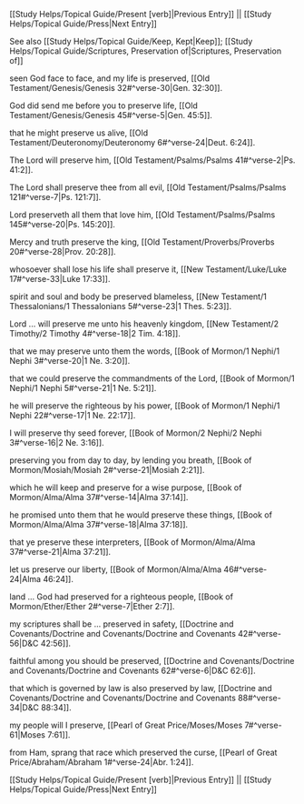 [[Study Helps/Topical Guide/Present [verb]|Previous Entry]]  ||  [[Study Helps/Topical Guide/Press|Next Entry]]

 See also [[Study Helps/Topical Guide/Keep, Kept|Keep]]; [[Study Helps/Topical Guide/Scriptures, Preservation of|Scriptures, Preservation of]]

 seen God face to face, and my life is preserved, [[Old Testament/Genesis/Genesis 32#^verse-30|Gen. 32:30]].

 God did send me before you to preserve life, [[Old Testament/Genesis/Genesis 45#^verse-5|Gen. 45:5]].

 that he might preserve us alive, [[Old Testament/Deuteronomy/Deuteronomy 6#^verse-24|Deut. 6:24]].

 The Lord will preserve him, [[Old Testament/Psalms/Psalms 41#^verse-2|Ps. 41:2]].

 The Lord shall preserve thee from all evil, [[Old Testament/Psalms/Psalms 121#^verse-7|Ps. 121:7]].

 Lord preserveth all them that love him, [[Old Testament/Psalms/Psalms 145#^verse-20|Ps. 145:20]].

 Mercy and truth preserve the king, [[Old Testament/Proverbs/Proverbs 20#^verse-28|Prov. 20:28]].

 whosoever shall lose his life shall preserve it, [[New Testament/Luke/Luke 17#^verse-33|Luke 17:33]].

 spirit and soul and body be preserved blameless, [[New Testament/1 Thessalonians/1 Thessalonians 5#^verse-23|1 Thes. 5:23]].

 Lord ... will preserve me unto his heavenly kingdom, [[New Testament/2 Timothy/2 Timothy 4#^verse-18|2 Tim. 4:18]].

 that we may preserve unto them the words, [[Book of Mormon/1 Nephi/1 Nephi 3#^verse-20|1 Ne. 3:20]].

 that we could preserve the commandments of the Lord, [[Book of Mormon/1 Nephi/1 Nephi 5#^verse-21|1 Ne. 5:21]].

 he will preserve the righteous by his power, [[Book of Mormon/1 Nephi/1 Nephi 22#^verse-17|1 Ne. 22:17]].

 I will preserve thy seed forever, [[Book of Mormon/2 Nephi/2 Nephi 3#^verse-16|2 Ne. 3:16]].

 preserving you from day to day, by lending you breath, [[Book of Mormon/Mosiah/Mosiah 2#^verse-21|Mosiah 2:21]].

 which he will keep and preserve for a wise purpose, [[Book of Mormon/Alma/Alma 37#^verse-14|Alma 37:14]].

 he promised unto them that he would preserve these things, [[Book of Mormon/Alma/Alma 37#^verse-18|Alma 37:18]].

 that ye preserve these interpreters, [[Book of Mormon/Alma/Alma 37#^verse-21|Alma 37:21]].

 let us preserve our liberty, [[Book of Mormon/Alma/Alma 46#^verse-24|Alma 46:24]].

 land ... God had preserved for a righteous people, [[Book of Mormon/Ether/Ether 2#^verse-7|Ether 2:7]].

 my scriptures shall be ... preserved in safety, [[Doctrine and Covenants/Doctrine and Covenants/Doctrine and Covenants 42#^verse-56|D&C 42:56]].

 faithful among you should be preserved, [[Doctrine and Covenants/Doctrine and Covenants/Doctrine and Covenants 62#^verse-6|D&C 62:6]].

 that which is governed by law is also preserved by law, [[Doctrine and Covenants/Doctrine and Covenants/Doctrine and Covenants 88#^verse-34|D&C 88:34]].

 my people will I preserve, [[Pearl of Great Price/Moses/Moses 7#^verse-61|Moses 7:61]].

 from Ham, sprang that race which preserved the curse, [[Pearl of Great Price/Abraham/Abraham 1#^verse-24|Abr. 1:24]].

[[Study Helps/Topical Guide/Present [verb]|Previous Entry]]  ||  [[Study Helps/Topical Guide/Press|Next Entry]]